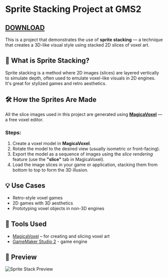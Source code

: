 # Sprite Stacking Project at GMS2

## [DOWNLOAD]()

This is a project that demonstrates the use of **sprite stacking** — a technique that creates a 3D-like visual style using stacked 2D slices of voxel art.

## 🧊 What is Sprite Stacking?

Sprite stacking is a method where 2D images (slices) are layered vertically to simulate depth, often used to emulate voxel-like visuals in 2D engines. It's great for stylized games and retro aesthetics.

## 🛠️ How the Sprites Are Made

All the slice images used in this project are generated using [**MagicaVoxel**](https://ephtracy.github.io/) — a free voxel editor.

### Steps:
1. Create a voxel model in **MagicaVoxel**.
2. Rotate the model to the desired view (usually isometric or front-facing).
3. Export the model as a sequence of images using the *slice rendering* feature (use the **"slice"** tab in MagicaVoxel).
4. Load the image slices in your game or application, stacking them from bottom to top to form the 3D illusion.

## 💡 Use Cases

- Retro-style voxel games
- 2D games with 3D aesthetics
- Prototyping voxel objects in non-3D engines

## 🧰 Tools Used

- [MagicaVoxel](https://ephtracy.github.io/) – for creating and slicing voxel art
- [GameMaker Studio 2](gamemaker.io/) - game engine

## 📸 Preview
![Sprite Stack Preview](2025-05-0419-49-13-ezgif.com-video-to-gif-converter.gif)
